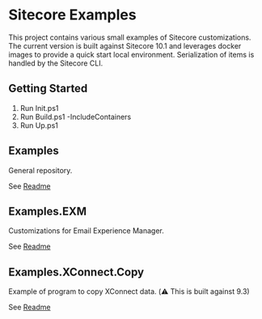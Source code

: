 # Sitecore Examples
This project contains various small examples of Sitecore customizations.
The current version is built against Sitecore 10.1 and leverages docker images to provide a quick start local environment.
Serialization of items is handled by the Sitecore CLI.

## Getting Started
1. Run Init.ps1
1. Run Build.ps1 -IncludeContainers
1. Run Up.ps1

## Examples
General repository.

See <a href="Examples/Readme.md">Readme</a>

## Examples.EXM
Customizations for Email Experience Manager.

See <a href="Examples.EXM/Readme.md">Readme</a>

## Examples.XConnect.Copy
Example of program to copy XConnect data. (:warning: This is built against 9.3)

See <a href="Examples.XConnect.Copy/Readme.md">Readme</a>